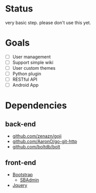 # Status
very basic step. please don't use this yet.

# Goals
- [ ] User management
- [ ] Support simple wiki
- [ ] User custom themes
- [ ] Python plugin
- [ ] RESTful API
- [ ] Android App

# Dependencies
## back-end
* [github.com/zenazn/goji](http://github.com/zenazn/goji)
* [github.com/AaronO/go-git-http](http://github.com/AaronO/go-git-http)
* [github.com/boltdb/bolt](http://github.com/boltdb/bolt)

## front-end
* [Bootstrap](http://getbootstrap.com/)
  * [SBAdmin](IronSummitMedia/startbootstrap-sb-admin)
* [Jquery](https://jquery.com/)
